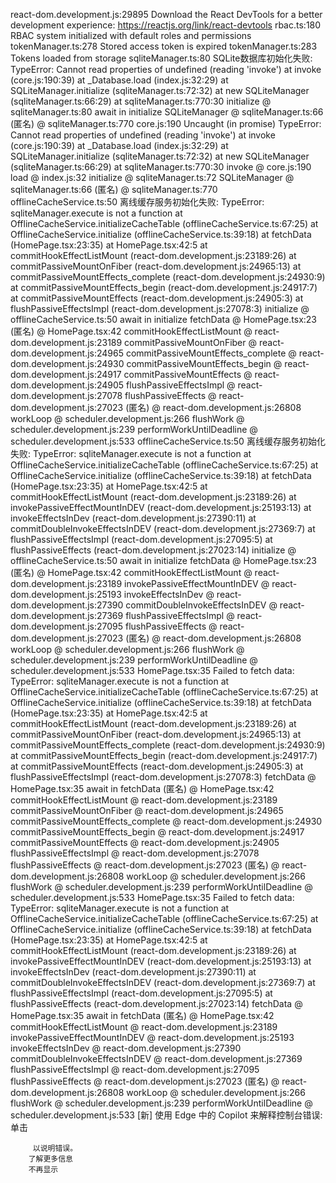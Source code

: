 react-dom.development.js:29895 Download the React DevTools for a better development experience: https://reactjs.org/link/react-devtools
rbac.ts:180 RBAC system initialized with default roles and permissions
tokenManager.ts:278 Stored access token is expired
tokenManager.ts:283 Tokens loaded from storage
sqliteManager.ts:80  SQLite数据库初始化失败: TypeError: Cannot read properties of undefined (reading 'invoke')
    at invoke (core.js:190:39)
    at _Database.load (index.js:32:29)
    at SQLiteManager.initialize (sqliteManager.ts:72:32)
    at new SQLiteManager (sqliteManager.ts:66:29)
    at sqliteManager.ts:770:30
initialize @ sqliteManager.ts:80
await in initialize
SQLiteManager @ sqliteManager.ts:66
(匿名) @ sqliteManager.ts:770
core.js:190  Uncaught (in promise) TypeError: Cannot read properties of undefined (reading 'invoke')
    at invoke (core.js:190:39)
    at _Database.load (index.js:32:29)
    at SQLiteManager.initialize (sqliteManager.ts:72:32)
    at new SQLiteManager (sqliteManager.ts:66:29)
    at sqliteManager.ts:770:30
invoke @ core.js:190
load @ index.js:32
initialize @ sqliteManager.ts:72
SQLiteManager @ sqliteManager.ts:66
(匿名) @ sqliteManager.ts:770
offlineCacheService.ts:50  离线缓存服务初始化失败: TypeError: sqliteManager.execute is not a function
    at OfflineCacheService.initializeCacheTable (offlineCacheService.ts:67:25)
    at OfflineCacheService.initialize (offlineCacheService.ts:39:18)
    at fetchData (HomePage.tsx:23:35)
    at HomePage.tsx:42:5
    at commitHookEffectListMount (react-dom.development.js:23189:26)
    at commitPassiveMountOnFiber (react-dom.development.js:24965:13)
    at commitPassiveMountEffects_complete (react-dom.development.js:24930:9)
    at commitPassiveMountEffects_begin (react-dom.development.js:24917:7)
    at commitPassiveMountEffects (react-dom.development.js:24905:3)
    at flushPassiveEffectsImpl (react-dom.development.js:27078:3)
initialize @ offlineCacheService.ts:50
await in initialize
fetchData @ HomePage.tsx:23
(匿名) @ HomePage.tsx:42
commitHookEffectListMount @ react-dom.development.js:23189
commitPassiveMountOnFiber @ react-dom.development.js:24965
commitPassiveMountEffects_complete @ react-dom.development.js:24930
commitPassiveMountEffects_begin @ react-dom.development.js:24917
commitPassiveMountEffects @ react-dom.development.js:24905
flushPassiveEffectsImpl @ react-dom.development.js:27078
flushPassiveEffects @ react-dom.development.js:27023
(匿名) @ react-dom.development.js:26808
workLoop @ scheduler.development.js:266
flushWork @ scheduler.development.js:239
performWorkUntilDeadline @ scheduler.development.js:533
offlineCacheService.ts:50  离线缓存服务初始化失败: TypeError: sqliteManager.execute is not a function
    at OfflineCacheService.initializeCacheTable (offlineCacheService.ts:67:25)
    at OfflineCacheService.initialize (offlineCacheService.ts:39:18)
    at fetchData (HomePage.tsx:23:35)
    at HomePage.tsx:42:5
    at commitHookEffectListMount (react-dom.development.js:23189:26)
    at invokePassiveEffectMountInDEV (react-dom.development.js:25193:13)
    at invokeEffectsInDev (react-dom.development.js:27390:11)
    at commitDoubleInvokeEffectsInDEV (react-dom.development.js:27369:7)
    at flushPassiveEffectsImpl (react-dom.development.js:27095:5)
    at flushPassiveEffects (react-dom.development.js:27023:14)
initialize @ offlineCacheService.ts:50
await in initialize
fetchData @ HomePage.tsx:23
(匿名) @ HomePage.tsx:42
commitHookEffectListMount @ react-dom.development.js:23189
invokePassiveEffectMountInDEV @ react-dom.development.js:25193
invokeEffectsInDev @ react-dom.development.js:27390
commitDoubleInvokeEffectsInDEV @ react-dom.development.js:27369
flushPassiveEffectsImpl @ react-dom.development.js:27095
flushPassiveEffects @ react-dom.development.js:27023
(匿名) @ react-dom.development.js:26808
workLoop @ scheduler.development.js:266
flushWork @ scheduler.development.js:239
performWorkUntilDeadline @ scheduler.development.js:533
HomePage.tsx:35  Failed to fetch data: TypeError: sqliteManager.execute is not a function
    at OfflineCacheService.initializeCacheTable (offlineCacheService.ts:67:25)
    at OfflineCacheService.initialize (offlineCacheService.ts:39:18)
    at fetchData (HomePage.tsx:23:35)
    at HomePage.tsx:42:5
    at commitHookEffectListMount (react-dom.development.js:23189:26)
    at commitPassiveMountOnFiber (react-dom.development.js:24965:13)
    at commitPassiveMountEffects_complete (react-dom.development.js:24930:9)
    at commitPassiveMountEffects_begin (react-dom.development.js:24917:7)
    at commitPassiveMountEffects (react-dom.development.js:24905:3)
    at flushPassiveEffectsImpl (react-dom.development.js:27078:3)
fetchData @ HomePage.tsx:35
await in fetchData
(匿名) @ HomePage.tsx:42
commitHookEffectListMount @ react-dom.development.js:23189
commitPassiveMountOnFiber @ react-dom.development.js:24965
commitPassiveMountEffects_complete @ react-dom.development.js:24930
commitPassiveMountEffects_begin @ react-dom.development.js:24917
commitPassiveMountEffects @ react-dom.development.js:24905
flushPassiveEffectsImpl @ react-dom.development.js:27078
flushPassiveEffects @ react-dom.development.js:27023
(匿名) @ react-dom.development.js:26808
workLoop @ scheduler.development.js:266
flushWork @ scheduler.development.js:239
performWorkUntilDeadline @ scheduler.development.js:533
HomePage.tsx:35  Failed to fetch data: TypeError: sqliteManager.execute is not a function
    at OfflineCacheService.initializeCacheTable (offlineCacheService.ts:67:25)
    at OfflineCacheService.initialize (offlineCacheService.ts:39:18)
    at fetchData (HomePage.tsx:23:35)
    at HomePage.tsx:42:5
    at commitHookEffectListMount (react-dom.development.js:23189:26)
    at invokePassiveEffectMountInDEV (react-dom.development.js:25193:13)
    at invokeEffectsInDev (react-dom.development.js:27390:11)
    at commitDoubleInvokeEffectsInDEV (react-dom.development.js:27369:7)
    at flushPassiveEffectsImpl (react-dom.development.js:27095:5)
    at flushPassiveEffects (react-dom.development.js:27023:14)
fetchData @ HomePage.tsx:35
await in fetchData
(匿名) @ HomePage.tsx:42
commitHookEffectListMount @ react-dom.development.js:23189
invokePassiveEffectMountInDEV @ react-dom.development.js:25193
invokeEffectsInDev @ react-dom.development.js:27390
commitDoubleInvokeEffectsInDEV @ react-dom.development.js:27369
flushPassiveEffectsImpl @ react-dom.development.js:27095
flushPassiveEffects @ react-dom.development.js:27023
(匿名) @ react-dom.development.js:26808
workLoop @ scheduler.development.js:266
flushWork @ scheduler.development.js:239
performWorkUntilDeadline @ scheduler.development.js:533
[新] 使用 Edge 中的 Copilot 来解释控制台错误: 单击
         
         以说明错误。
        了解更多信息
        不再显示
